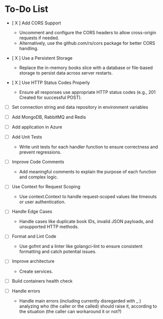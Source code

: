 # To-Do List

- [ X ] Add CORS Support

  - Uncomment and configure the CORS headers to allow cross-origin requests if needed.
  - Alternatively, use the github.com/rs/cors package for better CORS handling.

- [ X ] Use a Persistent Storage

  - Replace the in-memory books slice with a database or file-based storage to persist data across server restarts.

- [ X ] Use HTTP Status Codes Properly

  - Ensure all responses use appropriate HTTP status codes (e.g., 201 Created for successful POST).

- [ ] Set connection string and data repository in environment variables

- [ ] Add MongoDB, RabbitMQ and Redis

- [ ] Add application in Azure

- [ ] Add Unit Tests

  - Write unit tests for each handler function to ensure correctness and prevent regressions.

- [ ] Improve Code Comments

  - Add meaningful comments to explain the purpose of each function and complex logic.

- [ ] Use Context for Request Scoping

  - Use context.Context to handle request-scoped values like timeouts or user authentication.

- [ ] Handle Edge Cases

  - Handle cases like duplicate book IDs, invalid JSON payloads, and unsupported HTTP methods.

- [ ] Format and Lint Code

  - Use gofmt and a linter like golangci-lint to ensure consistent formatting and catch potential issues.

- [ ] Improve architecture

  - Create services.

- [ ] Build containers health check

- [ ] Handle errors
  - Handle main errors (including currently disregarded with \_ ) analyzing who (the caller or the called) should raise it, according to the situation (the caller can workaround it or not?)
